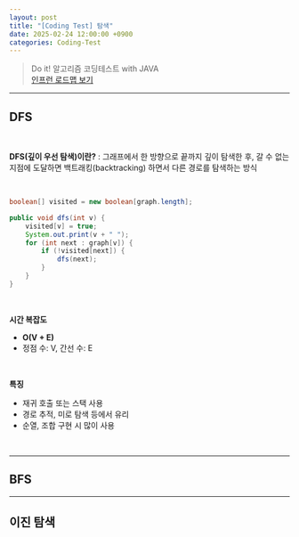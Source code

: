 ```yaml
---
layout: post
title: "[Coding Test] 탐색"
date: 2025-02-24 12:00:00 +0900
categories: Coding-Test
---
```



> Do it! 알고리즘 코딩테스트 with JAVA <br>
> [인프런 로드맵 보기](https://www.inflearn.com/roadmaps/6437) <br>

---

## DFS

<br>

**DFS(깊이 우선 탐색)이란?**
: 그래프에서 한 방향으로 끝까지 깊이 탐색한 후, 갈 수 없는 지점에 도달하면 백트래킹(backtracking) 하면서 다른 경로를 탐색하는 방식

<br>

~~~java
boolean[] visited = new boolean[graph.length];

public void dfs(int v) {
    visited[v] = true;
    System.out.print(v + " ");
    for (int next : graph[v]) {
        if (!visited[next]) {
            dfs(next);
        }
    }
}
~~~

<br>

**시간 복잡도**
- **O(V + E)**
- 정점 수: V, 간선 수: E

<br>

**특징**
- 재귀 호출 또는 스택 사용
- 경로 추적, 미로 탐색 등에서 유리
- 순열, 조합 구현 시 많이 사용

<br>

---

## BFS


---

## 이진 탐색
